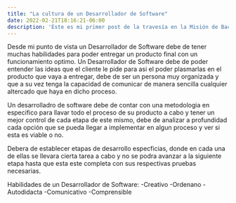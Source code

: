 ```yaml
---
title: "La cultura de un Desarrollador de Software"
date: 2022-02-21T18:16:21-06:00
description: 'Este es mi primer post de la travesía en la Misión de Backend con Node JS de Launch X.'
---
```


Desde mi punto de vista un Desarrollador de Software debe de tener muchas habilidades para poder entregar un producto final con un funcionamiento optimo.
Un Desarrollador de Software debe de poder entender las ideas que el cliente le pide para asi el poder plasmarlas en el producto que vaya a entregar, debe de ser un persona muy organizada y que a su vez tenga la capacidad de comunicar de manera sencilla cualquier altercado que haya en dicho proceso.

Un desarrolladro de software debe de contar con una metodologia en especifico para llavar todo el proceso de su producto a cabo y tener un mejor control de cada etapa de este mismo, debe de analizar a profundidad cada opción que se pueda llegar a implementar en algun proceso y ver si esta es viable o no.

Debera de establecer etapas de desarrollo especficias, donde en cada una de ellas se llevara cierta tarea a cabo y no se podra avanzar a la siguiente etapa hasta que esta este completa con sus respectivas pruebas necesarias.

Habilidades de un Desarrollador de Software:
-Creativo
-Ordenano
-Autodidacta
-Comunicativo
-Comprensible

